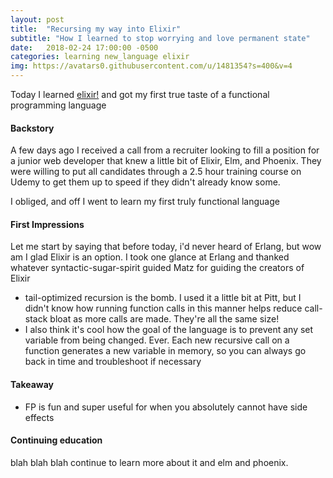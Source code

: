 ```yaml
---
layout: post
title:  "Recursing my way into Elixir"
subtitle: "How I learned to stop worrying and love permanent state"
date:   2018-02-24 17:00:00 -0500
categories: learning new_language elixir 
img: https://avatars0.githubusercontent.com/u/1481354?s=400&v=4
---
```


Today I learned [elixir!](https://github.com/elixir-lang/elixir) and got my first true taste of a functional programming language

#### Backstory

A few days ago I received a call from a recruiter looking to fill a position for a junior web developer that knew a little bit of Elixir, Elm, and Phoenix. They were willing to put all candidates through a 2.5 hour training course on Udemy to get them up to speed if they didn't already know some.

I obliged, and off I went to learn my first truly functional language

#### First Impressions
Let me start by saying that before today, i'd never heard of Erlang, but wow am I glad Elixir is an option. I took one glance at Erlang and thanked whatever syntactic-sugar-spirit guided Matz for guiding the creators of Elixir

* tail-optimized recursion is the bomb. I used it a little bit at Pitt, but I didn't know how running function calls in this manner helps reduce call-stack bloat as more calls are made. They're all the same size!
* I also think it's cool how the goal of the language is to prevent any set variable from being changed. Ever. Each new recursive call on a function generates a new variable in memory, so you can always go back in time and troubleshoot if necessary

#### Takeaway
* FP is fun and super useful for when you absolutely cannot have side effects

#### Continuing education
blah blah blah continue to learn more about it and elm and phoenix. 

